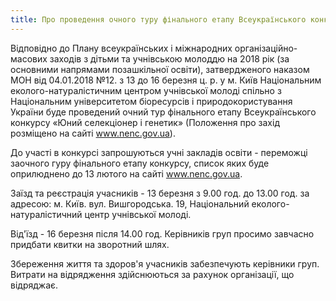 ```yaml
---
title: Про проведення очного туру фінального етапу Всеукраїнського конкурсу «Юний селекціонер і генетик»
---
```


Відповідно до Плану всеукраїнських і міжнародних організаційно-масових заходів з дітьми та учнівською молоддю на 2018 рік (за основними напрямами позашкільної освіти), затвердженого наказом МОН від 04.01.2018 №12. з 13 до 16 березня ц. р. у м. Київ Національним еколого-натуралістичним центром учнівської молоді спільно з Національним університетом біоресурсів і природокористування України буде проведений очний тур фінального етапу Всеукраїнського конкурсу «Юний селекціонер і генетик» (Положення про захід розміщено на сайті www.nenc.gov.ua).

До участі в конкурсі запрошуються учні закладів освіти - переможці заочного гуру фінального етапу конкурсу, список яких буде оприлюднено до 13 лютого на сайті www.nenc.gov.ua.

Заїзд та реєстрація учасників - 13 березня з 9.00 год. до 13.00 год. за адресою: м. Київ. вул. Вишгородська. 19, Національний еколого-натуралістичний центр учнівської молоді.

Від'їзд - 16 березня після 14.00 год. Керівників груп просимо завчасно придбати квитки на зворотний шлях.

Збереження життя та здоров'я учасників забезпечують керівники груп. Витрати на відрядження здійснюються за рахунок організації, що відряджає.
